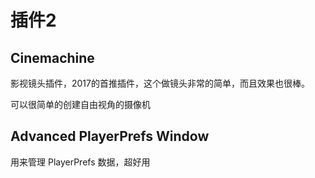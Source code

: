 # 插件2

## **Cinemachine**

影视镜头插件，2017的首推插件，这个做镜头非常的简单，而且效果也很棒。

可以很简单的创建自由视角的摄像机



## Advanced PlayerPrefs Window

用来管理 PlayerPrefs 数据，超好用









